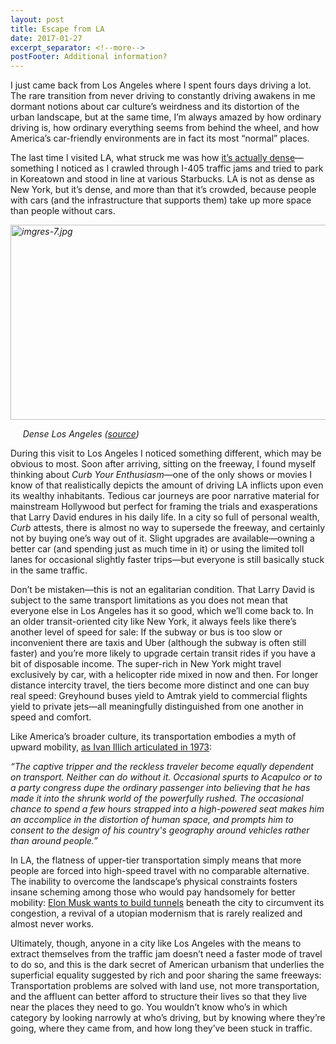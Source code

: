 ```yaml
---
layout: post
title: Escape from LA
date: 2017-01-27
excerpt_separator: <!--more-->
postFooter: Additional information?
---
```


I just came back from Los Angeles where I spent fours days driving a lot. The rare transition from never driving to constantly driving awakens in me dormant notions about car culture’s weirdness and its distortion of the urban landscape, but at the same time, I’m always amazed by how ordinary driving is, how ordinary everything seems from behind the wheel, and how America’s car-friendly environments are in fact its most “normal” places.

The last time I visited LA, what struck me was how <a href="https://kneelingbus.net/2012/09/07/los-angeles/">it’s actually dense</a>—something I noticed as I crawled through I-405 traffic jams and tried to park in Koreatown and stood in line at various Starbucks. LA is not as dense as New York, but it’s dense, and more than that it’s crowded, because people with cars (and the infrastructure that supports them) take up more space than people without cars.

<em><img class="  wp-image-1514 aligncenter" src="https://kneelingbus.files.wordpress.com/2017/01/imgres-7.jpg" alt="imgres-7.jpg" width="558" height="312" /></em>

<em>     Dense Los Angeles (<a href="https://www.pinterest.com/dclaassens/bladerunner/">source</a>)</em>

During this visit to Los Angeles I noticed something different, which may be obvious to most. Soon after arriving, sitting on the freeway, I found myself thinking about <em>Curb Your Enthusiasm</em>—one of the only shows or movies I know of that realistically depicts the amount of driving LA inflicts upon even its wealthy inhabitants. Tedious car journeys are poor narrative material for mainstream Hollywood but perfect for framing the trials and exasperations that Larry David endures in his daily life. In a city so full of personal wealth, <em>Curb</em> attests, there is almost no way to supersede the freeway, and certainly not by buying one’s way out of it. Slight upgrades are available—owning a better car (and spending just as much time in it) or using the limited toll lanes for occasional slightly faster trips—but everyone is still basically stuck in the same traffic.

Don’t be mistaken—this is not an egalitarian condition. That Larry David is subject to the same transport limitations as you does not mean that everyone else in Los Angeles has it so good, which we’ll come back to. In an older transit-oriented city like New York, it always feels like there’s another level of speed for sale: If the subway or bus is too slow or inconvenient there are taxis and Uber (although the subway is often still faster) and you’re more likely to upgrade certain transit rides if you have a bit of disposable income. The super-rich in New York might travel exclusively by car, with a helicopter ride mixed in now and then. For longer distance intercity travel, the tiers become more distinct and one can buy real speed: Greyhound buses yield to Amtrak yield to commercial flights yield to private jets—all meaningfully distinguished from one another in speed and comfort.

Like America’s broader culture, its transportation embodies a myth of upward mobility, <a href="http://www.davidtinapple.com/illich/1973_energy_equity.html#2">as Ivan Illich articulated in 1973</a>:

<em>“</em><em>The captive tripper and the reckless traveler become equally dependent on transport. Neither can do without it. Occasional spurts to Acapulco or to a party congress dupe the ordinary passenger into believing that he has made it into the shrunk world of the powerfully rushed. The occasional chance to spend a few hours strapped into a high-powered seat makes him an accomplice in the distortion of human space, and prompts him to consent to the design of his country's geography around vehicles rather than around people.”</em>

In LA, the flatness of upper-tier transportation simply means that more people are forced into high-speed travel with no comparable alternative. The inability to overcome the landscape’s physical constraints fosters insane scheming among those who would pay handsomely for better mobility: <a href="http://www.businessinsider.com/elon-musk-tunnel-plans-los-angeles-2017-1">Elon Musk wants to build tunnels</a> beneath the city to circumvent its congestion, a revival of a utopian modernism that is rarely realized and almost never works.

Ultimately, though, anyone in a city like Los Angeles with the means to extract themselves from the traffic jam doesn’t need a faster mode of travel to do so, and this is the dark secret of American urbanism that underlies the superficial equality suggested by rich and poor sharing the same freeways: Transportation problems are solved with land use, not more transportation, and the affluent can better afford to structure their lives so that they live near the places they need to go. You wouldn’t know who’s in which category by looking narrowly at who’s driving, but by knowing where they’re going, where they came from, and how long they’ve been stuck in traffic.